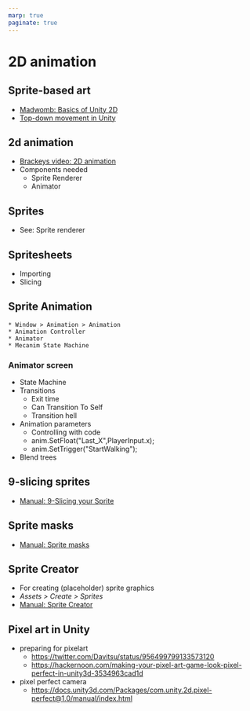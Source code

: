 ```yaml
---
marp: true
paginate: true
---
```

<!-- headingDivider: 3 -->
<!-- class: default -->

# 2D animation

## Sprite-based art

* [Madwomb: Basics of Unity 2D](http://madwomb.com/tutorials/GameDesign_Unity2Dintro.html)
* [Top-down movement in Unity](https://pavcreations.com/top-down-movement-and-attack-game-mechanics-in-unity/)


## 2d animation

* [Brackeys video: 2D animation](https://www.youtube.com/watch?v=hkaysu1Z-N8)
* Components needed
  * Sprite Renderer
  * Animator

## Sprites

* See: Sprite renderer

## Spritesheets

* Importing
* Slicing


## Sprite Animation
	* Window > Animation > Animation
	* Animation Controller
	* Animator
	* Mecanim State Machine

### Animator screen
* State Machine
* Transitions
  * Exit time
  * Can Transition To Self
  * Transition hell
* Animation parameters
  * Controlling with code
  * anim.SetFloat("Last_X",PlayerInput.x);
  * anim.SetTrigger("StartWalking"); 
* Blend trees

## 9-slicing sprites

* [Manual: 9-Slicing your Sprite](https://docs.unity3d.com/Manual/9SliceSprites.html)

## Sprite masks

* [Manual: Sprite masks](https://docs.unity3d.com/Manual/class-SpriteMask.html)

## Sprite Creator

* For creating (placeholder) sprite graphics
* *Assets > Create > Sprites*
* [Manual: Sprite Creator](https://docs.unity3d.com/Manual/SpriteCreator.html)


## Pixel art in Unity




* preparing for pixelart
  * https://twitter.com/Davitsu/status/956499799133573120
  * https://hackernoon.com/making-your-pixel-art-game-look-pixel-perfect-in-unity3d-3534963cad1d
* pixel perfect camera
  * https://docs.unity3d.com/Packages/com.unity.2d.pixel-perfect@1.0/manual/index.html

